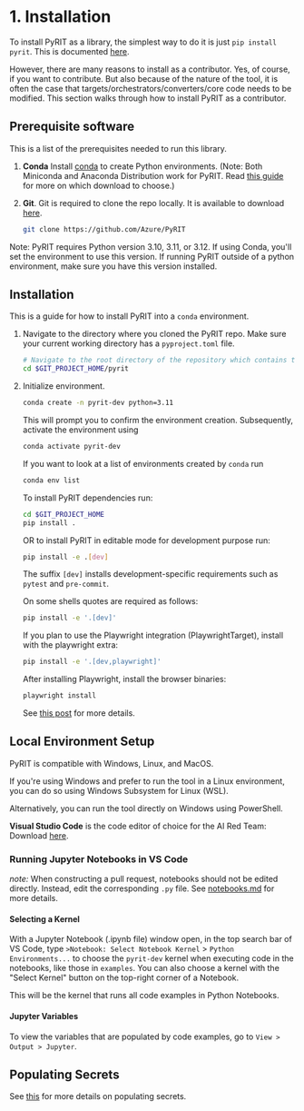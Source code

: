 # 1. Installation

To install PyRIT as a library, the simplest way to do it is just `pip install pyrit`. This is documented [here](../setup/install_pyrit.md).

However, there are many reasons to install as a contributor. Yes, of course, if you want to contribute. But also because of the nature of the tool, it is often the case that targets/orchestrators/converters/core code needs to be modified. This section walks through how to install PyRIT as a contributor.

## Prerequisite software

This is a list of the prerequisites needed to run this library.

1. **Conda** Install [conda](https://docs.conda.io/projects/conda/en/latest/user-guide/install/index.html) to create Python environments. (Note: Both Miniconda and Anaconda Distribution work for PyRIT. Read [this guide](https://docs.anaconda.com/free/distro-or-miniconda/) for more on which download to choose.)

1. **Git**. Git is required to clone the repo locally. It is available to download [here](https://git-scm.com/downloads).
    ```bash
    git clone https://github.com/Azure/PyRIT
    ```

Note: PyRIT requires Python version 3.10, 3.11, or 3.12. If using Conda, you'll set the environment to use this version. If running PyRIT outside of a python environment, make sure you have this version installed.

## Installation

This is a guide for how to install PyRIT into a `conda` environment.

1. Navigate to the directory where you cloned the PyRIT repo.
   Make sure your current working directory has a `pyproject.toml` file.

   ```bash
   # Navigate to the root directory of the repository which contains the pyproject.toml file
   cd $GIT_PROJECT_HOME/pyrit
   ```

1. Initialize environment.

    ```bash
    conda create -n pyrit-dev python=3.11
    ```

   This will prompt you to confirm the environment creation.
   Subsequently, activate the environment using

   ```bash
   conda activate pyrit-dev
   ```

   If you want to look at a list of environments created by `conda` run

   ```bash
   conda env list
   ```

   To install PyRIT dependencies run:
   ```bash
   cd $GIT_PROJECT_HOME
   pip install .
   ```

   OR to install PyRIT in editable mode for development purpose run:

   ```bash
   pip install -e .[dev]
   ```

   The suffix `[dev]` installs development-specific requirements such as `pytest` and `pre-commit`.

   On some shells quotes are required as follows:

   ```bash
   pip install -e '.[dev]'
   ```

   If you plan to use the Playwright integration (PlaywrightTarget), install with the playwright extra:
   ```bash
   pip install -e '.[dev,playwright]'
   ```

   After installing Playwright, install the browser binaries:
   ```bash
   playwright install
   ```

   See [this post](https://stackoverflow.com/questions/77134272/pip-install-dev-with-pyproject-toml-not-working) for more details.


## Local Environment Setup

PyRIT is compatible with Windows, Linux, and MacOS.

If you're using Windows and prefer to run the tool in a Linux environment, you can do so using Windows Subsystem for Linux (WSL).

Alternatively, you can run the tool directly on Windows using PowerShell.

**Visual Studio Code** is the code editor of choice for the AI Red Team: Download [here](https://code.visualstudio.com/Download).

### Running Jupyter Notebooks in VS Code

_note:_ When constructing a pull request, notebooks should not be edited directly. Instead, edit the corresponding `.py` file. See [notebooks.md](8_notebooks.md) for more details.

#### Selecting a Kernel

With a Jupyter Notebook (.ipynb file) window open, in the top search bar of VS Code, type `>Notebook: Select Notebook Kernel` > `Python Environments...` to choose the `pyrit-dev` kernel when executing code in the notebooks, like those in `examples`. You can also choose a kernel with the "Select Kernel" button on the top-right corner of a Notebook.

This will be the kernel that runs all code examples in Python Notebooks.

#### Jupyter Variables

To view the variables that are populated by code examples, go to `View > Output > Jupyter`.

## Populating Secrets

See [this](../setup/populating_secrets.md) for more details on populating secrets.
